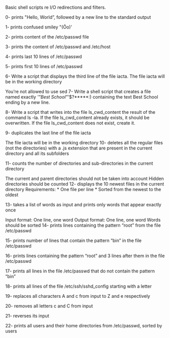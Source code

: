 Basic shell scripts re I/O redirections and filters.

0- prints "Hello, World”, followed by a new line to the standard output

1- prints confused smiley "(Ôo)'

2- prints content of the /etc/passwd file

3- prints the content of /etc/passwd and /etc/host

4- prints last 10 lines of /etc/passwd

5- prints first 10 lines of /etc/passwd

6- Write a script that displays the third line of the file iacta. The file iacta will be in the working directory

You’re not allowed to use sed 7- Write a shell script that creates a file named exactly *'"Best School"'*$?*****:) containing the text Best School ending by a new line.

8- Write a script that writes into the file ls_cwd_content the result of the command ls -la. If the file ls_cwd_content already exists, it should be overwritten. If the file ls_cwd_content does not exist, create it.

9- duplicates the last line of the file iacta

The file iacta will be in the working directory 10- deletes all the regular files (not the directories) with a .js extension that are present in the current directory and all its subfolders

11- counts the number of directories and sub-directories in the current directory

The current and parent directories should not be taken into account Hidden directories should be counted 12- displays the 10 newest files in the current directory Requirements: * One file per line * Sorted from the newest to the oldest

13- takes a list of words as input and prints only words that appear exactly once

Input format: One line, one word Output format: One line, one word Words should be sorted 14- prints lines containing the pattern “root” from the file /etc/passwd

15- prints number of lines that contain the pattern “bin” in the file /etc/passwd

16- prints lines containing the pattern “root” and 3 lines after them in the file /etc/passwd

17- prints all lines in the file /etc/passwd that do not contain the pattern “bin”

18- prints all lines of the file /etc/ssh/sshd_config starting with a letter

19- replaces all characters A and c from input to Z and e respectively

20- removes all letters c and C from input

21- reverses its input

22- prints all users and their home directories from /etc/passwd, sorted by users
